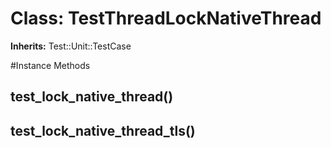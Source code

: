 # Class: TestThreadLockNativeThread
**Inherits:** Test::Unit::TestCase
    




#Instance Methods
## test_lock_native_thread() [](#method-i-test_lock_native_thread)

## test_lock_native_thread_tls() [](#method-i-test_lock_native_thread_tls)


